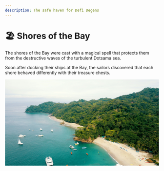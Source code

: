 ```yaml
---
description: The safe haven for Defi Degens
---
```


# 🏖 Shores of the Bay

The shores of the Bay were cast with a magical spell that protects them from the destructive waves of the turbulent Dotsama sea.

Soon after docking their ships at the Bay, the sailors discovered that each shore behaved differently with their treasure chests.

![](../.gitbook/assets/pexels-diego-madrigal-539681.jpg)
